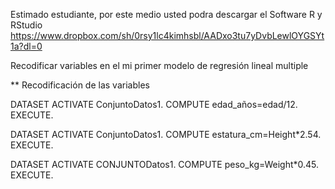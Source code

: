 
Estimado estudiante, por este medio usted podra descargar el Software R y RStudio https://www.dropbox.com/sh/0rsy1lc4kimhsbl/AADxo3tu7yDvbLewlOYGSYt1a?dl=0

Recodificar variables en el mi primer  modelo  de regresión lineal multiple

** Recodificación de las variables 

DATASET ACTIVATE ConjuntoDatos1. 
COMPUTE edad_años=edad/12.
EXECUTE.

DATASET ACTIVATE ConjuntoDatos1.
COMPUTE estatura_cm=Height*2.54.
EXECUTE.


DATASET ACTIVATE CONJUNTODatos1.
COMPUTE peso_kg=Weight*0.45.
EXECUTE.

